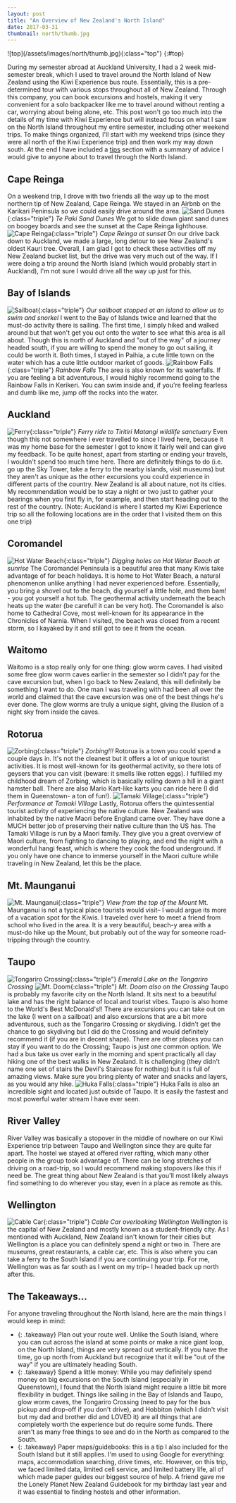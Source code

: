 ```yaml
---
layout: post
title: "An Overview of New Zealand's North Island"
date: 2017-03-31
thumbnail: north/thumb.jpg
---
```


<div class="topdiv">
![top](/assets/images/north/thumb.jpg){:class="top"}
{:#top}
</div>

During my semester abroad at Auckland University, I had a 2 week mid-semester break, which I used to travel around the North Island of New Zealand using the Kiwi Experience bus route. Essentially, this is a pre-determined tour with various stops throughout all of New Zealand. Through this company, you can book excursions and hostels, making it very convenient for a solo backpacker like me to travel around without renting a car, worrying about being alone, etc. This post won't go too much into the details of my time with Kiwi Experience but will instead focus on what I saw on the North Island throughout my entire semester, including other weekend trips. To make things organized, I'll start with my weekend trips (since they were all north of the Kiwi Experience trip) and then work my way down south. At the end I have included a <a href="#tips">tips</a> section with a summary of advice I would give to anyone about to travel through the North Island.

Cape Reinga
---
On a weekend trip, I drove with two friends all the way up to the most northern tip of New Zealand, Cape Reinga. We stayed in an Airbnb on the Karikari Peninsula so we could easily drive around the area.
![Sand Dunes](/assets/images/north/dunes.jpg){:class="triple"}
*Te Paki Sand Dunes*
We got to slide down giant sand dunes on boogey boards and see the sunset at the Cape Reinga lighthouse.
![Cape Reinga](/assets/images/north/reinga.jpg){:class="triple"}
*Cape Reinga at sunset*
On our drive back down to Auckland, we made a large, long detour to see New Zealand's oldest Kauri tree.
Overall, I am glad I got to check these activities off my New Zealand bucket list, but the drive was very much out of the way. If I were doing a trip around the North Island (which would probably start in Auckland), I'm not sure I would drive all the way up just for this.

Bay of Islands
---
![Sailboat](/assets/images/north/sailboat.jpg){:class="triple"}
*Our sailboat stopped at an island to allow us to swim and snorkel*
I went to the Bay of Islands twice and learned that the must-do activity there is sailing. The first time, I simply hiked and walked around but that won't get you out onto the water to see what this area is all about. Though this is north of Auckland and "out of the way" of a journey headed south, if you are willing to spend the money to go out sailing, it could be worth it. Both times, I stayed in Paihia, a cute little town on the water which has a cute little outdoor market of goods.
![Rainbow Falls](/assets/images/north/rainbow.jpg){:class="triple"}
*Rainbow Falls*
The area is also known for its waterfalls. If you are feeling a bit adventurous, I would highly recommend going to the Rainbow Falls in Kerikeri. You can swim inside and, if you're feeling fearless and dumb like me, jump off the rocks into the water.

Auckland
---
![Ferry](/assets/images/north/ferry.jpg){:class="triple"}
*Ferry ride to Tiritiri Matangi wildlife sanctuary*
Even though this not somewhere I ever travelled to since I lived here, because it was my home base for the semester I got to know it fairly well and can give my feedback. To be quite honest, apart from starting or ending your travels, I wouldn't spend too much time here. There are definitely things to do (i.e. go up the Sky Tower, take a ferry to the nearby islands, visit museums) but they aren't as unique as the other excursions you could experience in different parts of the country. New Zealand is all about nature, not its cities. My recommendation would be to stay a night or two just to gather your bearings when you first fly in, for example, and then start heading out to the rest of the country.
(Note: Auckland is where I started my Kiwi Experience trip so all the following locations are in the order that I visited them on this one trip)

Coromandel
---
![Hot Water Beach](/assets/images/north/hotwater.jpg){:class="triple"}
*Digging holes on Hot Water Beach at sunrise*
The Coromandel Peninsula is a beautiful area that many Kiwis take advantage of for beach holidays. It is home to Hot Water Beach, a natural phenomenon unlike anything I had never experienced before. Essentially, you bring a shovel out to the beach, dig yourself a little hole, and then bam! - you got yourself a hot tub. The geothermal activity underneath the beach heats up the water (be careful! it can be very hot). The Coromandel is also home to Cathedral Cove, most well-known for its appearance in the Chronicles of Narnia. When I visited, the beach was closed from a recent storm, so I kayaked by it and still got to see it from the ocean.

Waitomo
---
Waitomo is a stop really only for one thing: glow worm caves. I had visited some free glow worm caves earlier in the semester so I didn't pay for the cave excursion but, when I go back to New Zealand, this will definitely be something I want to do. One man I was traveling with had been all over the world and claimed that the cave excursion was one of the best things he's ever done. The glow worms are truly a unique sight, giving the illusion of a night sky from inside the caves.

Rotorua
---
![Zorbing](/assets/images/north/zorb.gif){:class="triple"}
*Zorbing!!!*
Rotorua is a town you could spend a couple days in. It's not the cleanest but it offers a lot of unique tourist activities. It is most well-known for its geothermal activity, so there lots of geysers that you can visit (beware: it smells like rotten eggs). I fulfilled my childhood dream of Zorbing, which is basically rolling down a hill in a giant hamster ball. There are also Mario Kart-like karts you can ride here (I did them in Queenstown- a ton of fun!).
![Tamaki Village](/assets/images/north/tamaki.jpg){:class="triple"}
*Performance at Tamaki Village*
Lastly, Rotorua offers the quintessential tourist activity of experiencing the native culture. New Zealand was inhabited by the native Maori before England came over. They have done a MUCH better job of preserving their native culture than the US has. The Tamaki Village is run by a Maori family. They give you a great overview of Maori culture, from fighting to dancing to playing, and end the night with a wonderful hangi feast, which is where they cook the food underground. If you only have one chance to immerse yourself in the Maori culture while traveling in New Zealand, let this be the place.

Mt. Maunganui
---
![Mt. Maunganui](/assets/images/north/mount.jpg){:class="triple"}
*View from the top of the Mount*
Mt. Maunganui is not a typical place tourists would visit– I would argue its more of a vacation spot for the Kiwis. I traveled over here to meet a friend from school who lived in the area. It is a very beautiful, beach-y area with a must-do hike up the Mount, but probably out of the way for someone road-tripping through the country.  

Taupo
---
![Tongariro Crossing](/assets/images/north/tongariro.jpg){:class="triple"}
*Emerald Lake on the Tongariro Crossing*
![Mt. Doom](/assets/images/north/doom.jpg){:class="triple"}
*Mt. Doom also on the Crossing*
Taupo is probably my favorite city on the North Island. It sits next to a beautiful lake and has the right balance of local and tourist vibes. Taupo is also  home to the World's Best McDonald's!! There are excursions you can take out on the lake (I went on a sailboat) and also excursions that are a bit more adventurous, such as the Tongariro Crossing or skydiving. I didn't get the chance to go skydiving but I did do the Crossing and would definitely recommend it (if you are in decent shape). There are other places you can stay if you want to do the Crossing; Taupo is just one common option. We had a bus take us over early in the morning and spent practically all day hiking one of the best walks in New Zealand. It is challenging (they didn't name one set of stairs the Devil's Staircase for nothing) but it is full of amazing views. Make sure you bring plenty of water and snacks and layers, as you would any hike.
![Huka Falls](/assets/images/north/huka.jpg){:class="triple"}
Huka Falls is also an incredible sight and located just outside of Taupo. It is easily the fastest and most powerful water stream I have ever seen.

River Valley
---
River Valley was basically a stopover in the middle of nowhere on our Kiwi Experience trip between Taupo and Wellington since they are quite far apart. The hostel we stayed at offered river rafting, which many other people in the group took advantage of. There can be long stretches of driving on a road-trip, so I would recommend making stopovers like this if need be. The great thing about New Zealand is that you'll most likely always find something to do wherever you stay, even in a place as remote as this.

Wellington
---
![Cable Car](/assets/images/north/cablecar.gif){:class="triple"}
*Cable Car overlooking Wellington*
Wellington is the capital of New Zealand and mostly known as a student-friendly city. As I mentioned with Auckland, New Zealand isn't known for their cities but Wellington is a place you can definitely spend a night or two in. There are museums, great restaurants, a cable car, etc. This is also where you can take a ferry to the South Island if you are continuing your trip. For me, Wellington was as far south as I went on my trip– I headed back up north after this.

<a name="tips"></a>

The Takeaways...
---
For anyone traveling throughout the North Island, here are the main things I would keep in mind:
* {: .takeaway} Plan out your route well. Unlike the South Island, where you can cut across the island at some points or make a nice giant loop, on the North Island, things are very spread out vertically. If you have the time, go up north from Auckland but recognize that it will be "out of the way" if you are ultimately heading South.
* {: .takeaway} Spend a little money: While you may definitely spend money on big excursions on the South Island (especially in Queenstown), I found that the North Island might require a little bit more flexibility in budget. Things like sailing in the Bay of Islands and Taupo, glow worm caves, the Tongariro Crossing (need to pay for the bus pickup and drop-off if you don't drive), and Hobbiton (which I didn't visit but my dad and brother did and LOVED it) are all things that are completely worth the experience but do require some funds. There aren't as many free things to see and do in the North as compared to the South.
* {: .takeaway} Paper maps/guidebooks: this is a tip I also included for the South Island but it still applies. I'm used to using Google for everything: maps, accommodation searching, drive times, etc. However, on this trip, we faced limited data, limited cell service, and limited battery life, all of which made paper guides our biggest source of help. A friend gave me the Lonely Planet New Zealand Guidebook for my birthday last year and it was essential to finding hostels and other information.

